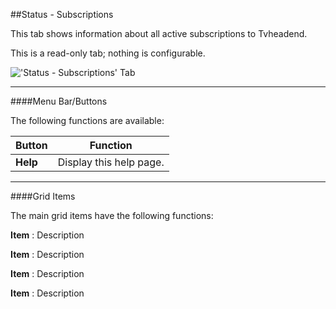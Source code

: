 ##Status - Subscriptions

This tab shows information about all active subscriptions to Tvheadend.

This is a read-only tab; nothing is configurable.

!['Status - Subscriptions' Tab](static/img/doc/statussubscriptions.png)

---

####Menu Bar/Buttons

The following functions are available:

Button     | Function
-----------|---------
**Help**   | Display this help page.

---

####Grid Items

The main grid items have the following functions:

**Item**
: Description

**Item**
: Description

**Item**
: Description

**Item**
: Description
